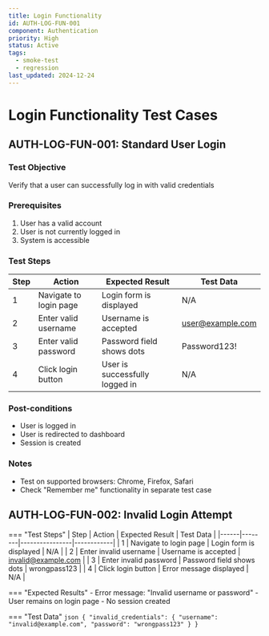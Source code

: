 ```yaml
---
title: Login Functionality
id: AUTH-LOG-FUN-001
component: Authentication
priority: High
status: Active
tags:
  - smoke-test
  - regression
last_updated: 2024-12-24
---
```


# Login Functionality Test Cases

## AUTH-LOG-FUN-001: Standard User Login

### Test Objective
Verify that a user can successfully log in with valid credentials

### Prerequisites
1. User has a valid account
2. User is not currently logged in
3. System is accessible

### Test Steps

| Step | Action | Expected Result | Test Data |
|------|--------|----------------|------------|
| 1 | Navigate to login page | Login form is displayed | N/A |
| 2 | Enter valid username | Username is accepted | user@example.com |
| 3 | Enter valid password | Password field shows dots | Password123! |
| 4 | Click login button | User is successfully logged in | N/A |

### Post-conditions
- User is logged in
- User is redirected to dashboard
- Session is created

### Notes
- Test on supported browsers: Chrome, Firefox, Safari
- Check "Remember me" functionality in separate test case

## AUTH-LOG-FUN-002: Invalid Login Attempt

=== "Test Steps"
    | Step | Action | Expected Result | Test Data |
    |------|--------|----------------|------------|
    | 1 | Navigate to login page | Login form is displayed | N/A |
    | 2 | Enter invalid username | Username is accepted | invalid@example.com |
    | 3 | Enter invalid password | Password field shows dots | wrongpass123 |
    | 4 | Click login button | Error message displayed | N/A |

=== "Expected Results"
    - Error message: "Invalid username or password"
    - User remains on login page
    - No session created

=== "Test Data"
    ```json
    {
      "invalid_credentials": {
        "username": "invalid@example.com",
        "password": "wrongpass123"
      }
    }
    ```
